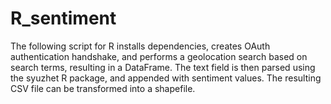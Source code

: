 # R_sentiment

The following script for R installs dependencies, creates OAuth authentication handshake, and performs a geolocation search based on search terms, resulting in a DataFrame.  The text field is then parsed using the syuzhet R package, and appended with sentiment values.  The resulting CSV file can be transformed into a shapefile.


